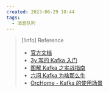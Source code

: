 ```yaml
---
created: 2023-06-29 10:44
tags:
  - 消息队列
---
```




> [!info] Reference
> - [官方文档](https://kafka.apache.org/documentation/)
> - [3y 写的 Kafka 入门](https://mp.weixin.qq.com/s/FlSsrzu1FwjBjmlNy5QyOg)
> - [图解 Kafka 之实战指南](https://juejin.cn/book/6844733793220165639/section/6844733793572503559)
> - [六问 Kafka 为啥那么牛](https://mp.weixin.qq.com/s?__biz=MzI4NjI1OTI4Nw==&mid=2247490360&idx=1&sn=0afe340abdd7cdaae428740c4c57074f&chksm=ebdefa00dca973163b24a9942b8e69ee0d76f96782d661036dbbf135297cef83ac43151e617d&scene=178&cur_album_id=1663134697297608707#rd)
> - [OrcHome - Kafka 的使用场景](https://www.orchome.com/295)
